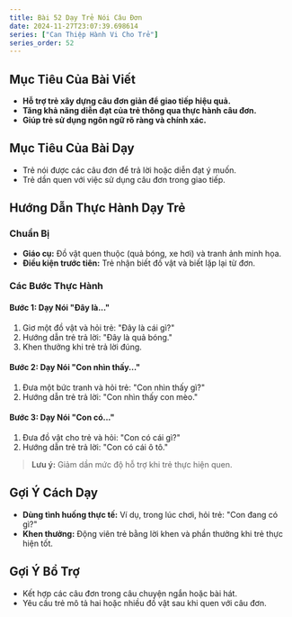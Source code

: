 ```yaml
---
title: Bài 52 Dạy Trẻ Nói Câu Đơn  
date: 2024-11-27T23:07:39.698614
series: ["Can Thiệp Hành Vi Cho Trẻ"]
series_order: 52
---
```


## Mục Tiêu Của Bài Viết
- **Hỗ trợ trẻ xây dựng câu đơn giản để giao tiếp hiệu quả.**
- **Tăng khả năng diễn đạt của trẻ thông qua thực hành câu đơn.**
- **Giúp trẻ sử dụng ngôn ngữ rõ ràng và chính xác.**

## Mục Tiêu Của Bài Dạy
- Trẻ nói được các câu đơn để trả lời hoặc diễn đạt ý muốn.
- Trẻ dần quen với việc sử dụng câu đơn trong giao tiếp.

## Hướng Dẫn Thực Hành Dạy Trẻ

### Chuẩn Bị
- **Giáo cụ:** Đồ vật quen thuộc (quả bóng, xe hơi) và tranh ảnh minh họa.
- **Điều kiện trước tiên:** Trẻ nhận biết đồ vật và biết lặp lại từ đơn.

### Các Bước Thực Hành
#### Bước 1: Dạy Nói "Đây là..."
1. Giơ một đồ vật và hỏi trẻ: "Đây là cái gì?"
2. Hướng dẫn trẻ trả lời: "Đây là quả bóng."
3. Khen thưởng khi trẻ trả lời đúng.

#### Bước 2: Dạy Nói "Con nhìn thấy..."
1. Đưa một bức tranh và hỏi trẻ: "Con nhìn thấy gì?"
2. Hướng dẫn trẻ trả lời: "Con nhìn thấy con mèo."

#### Bước 3: Dạy Nói "Con có..."
1. Đưa đồ vật cho trẻ và hỏi: "Con có cái gì?"
2. Hướng dẫn trẻ trả lời: "Con có cái ô tô."

> **Lưu ý:** Giảm dần mức độ hỗ trợ khi trẻ thực hiện quen.

## Gợi Ý Cách Dạy
- **Dùng tình huống thực tế:** Ví dụ, trong lúc chơi, hỏi trẻ: "Con đang có gì?"
- **Khen thưởng:** Động viên trẻ bằng lời khen và phần thưởng khi trẻ thực hiện tốt.

## Gợi Ý Bổ Trợ
- Kết hợp các câu đơn trong câu chuyện ngắn hoặc bài hát.
- Yêu cầu trẻ mô tả hai hoặc nhiều đồ vật sau khi quen với câu đơn.

